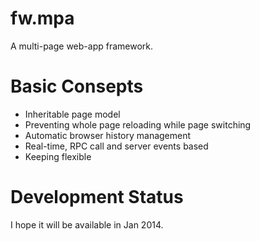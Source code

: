 fw.mpa
======
A multi-page web-app framework.

Basic Consepts
======
* Inheritable page model
* Preventing whole page reloading while page switching
* Automatic browser history management
* Real-time, RPC call and server events based
* Keeping flexible

Development Status
======
I hope it will be available in Jan 2014.